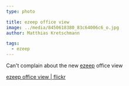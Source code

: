 ```yaml
---
type: photo

title: ezeep office view
image: ../media/8450618380_83c64006c6_o.jpg
author: Matthias Kretschmann

tags:
  - ezeep
---
```


Can't complain about the new [ezeep](http://ezeep.com) office view

[ezeep office view | flickr](http://www.flickr.com/photos/krema/8450618380)
